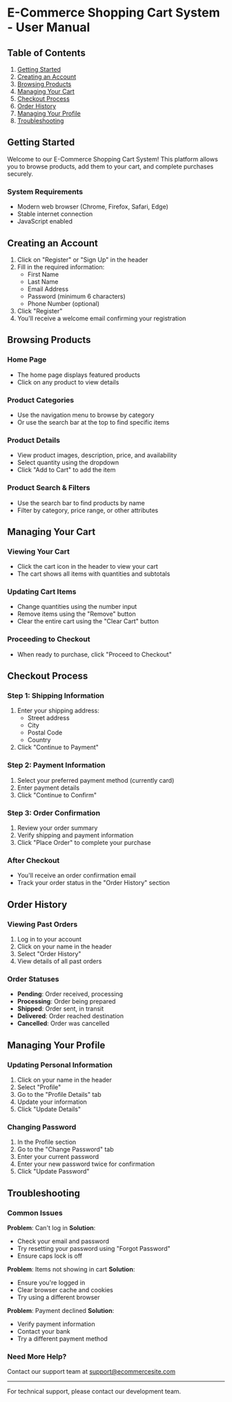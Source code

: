# E-Commerce Shopping Cart System - User Manual

## Table of Contents
1. [Getting Started](#getting-started)
2. [Creating an Account](#creating-an-account)
3. [Browsing Products](#browsing-products)
4. [Managing Your Cart](#managing-your-cart)
5. [Checkout Process](#checkout-process)
6. [Order History](#order-history)
7. [Managing Your Profile](#managing-your-profile)
8. [Troubleshooting](#troubleshooting)

## Getting Started

Welcome to our E-Commerce Shopping Cart System! This platform allows you to browse products, add them to your cart, and complete purchases securely.

### System Requirements
- Modern web browser (Chrome, Firefox, Safari, Edge)
- Stable internet connection
- JavaScript enabled

## Creating an Account

1. Click on "Register" or "Sign Up" in the header
2. Fill in the required information:
   - First Name
   - Last Name
   - Email Address
   - Password (minimum 6 characters)
   - Phone Number (optional)
3. Click "Register"
4. You'll receive a welcome email confirming your registration

## Browsing Products

### Home Page
- The home page displays featured products
- Click on any product to view details

### Product Categories
- Use the navigation menu to browse by category
- Or use the search bar at the top to find specific items

### Product Details
- View product images, description, price, and availability
- Select quantity using the dropdown
- Click "Add to Cart" to add the item

### Product Search & Filters
- Use the search bar to find products by name
- Filter by category, price range, or other attributes

## Managing Your Cart

### Viewing Your Cart
- Click the cart icon in the header to view your cart
- The cart shows all items with quantities and subtotals

### Updating Cart Items
- Change quantities using the number input
- Remove items using the "Remove" button
- Clear the entire cart using the "Clear Cart" button

### Proceeding to Checkout
- When ready to purchase, click "Proceed to Checkout"

## Checkout Process

### Step 1: Shipping Information
1. Enter your shipping address:
   - Street address
   - City
   - Postal Code
   - Country
2. Click "Continue to Payment"

### Step 2: Payment Information
1. Select your preferred payment method (currently card)
2. Enter payment details
3. Click "Continue to Confirm"

### Step 3: Order Confirmation
1. Review your order summary
2. Verify shipping and payment information
3. Click "Place Order" to complete your purchase

### After Checkout
- You'll receive an order confirmation email
- Track your order status in the "Order History" section

## Order History

### Viewing Past Orders
1. Log in to your account
2. Click on your name in the header
3. Select "Order History"
4. View details of all past orders

### Order Statuses
- **Pending**: Order received, processing
- **Processing**: Order being prepared
- **Shipped**: Order sent, in transit
- **Delivered**: Order reached destination
- **Cancelled**: Order was cancelled

## Managing Your Profile

### Updating Personal Information
1. Click on your name in the header
2. Select "Profile"
3. Go to the "Profile Details" tab
4. Update your information
5. Click "Update Details"

### Changing Password
1. In the Profile section
2. Go to the "Change Password" tab
3. Enter your current password
4. Enter your new password twice for confirmation
5. Click "Update Password"

## Troubleshooting

### Common Issues

**Problem**: Can't log in
**Solution**: 
- Check your email and password
- Try resetting your password using "Forgot Password"
- Ensure caps lock is off

**Problem**: Items not showing in cart
**Solution**: 
- Ensure you're logged in
- Clear browser cache and cookies
- Try using a different browser

**Problem**: Payment declined
**Solution**: 
- Verify payment information
- Contact your bank
- Try a different payment method

### Need More Help?
Contact our support team at support@ecommercesite.com

---

For technical support, please contact our development team.